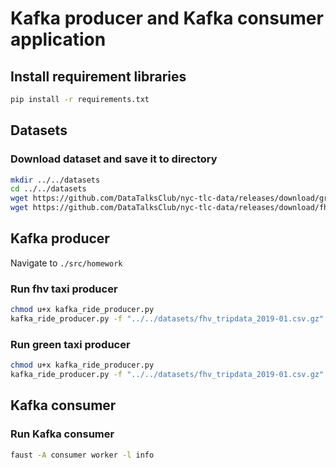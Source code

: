 # Kafka producer and Kafka consumer application

## Install requirement libraries

```zsh
pip install -r requirements.txt
```

## Datasets

### Download dataset and save it to directory

```zsh
mkdir ../../datasets
cd ../../datasets
wget https://github.com/DataTalksClub/nyc-tlc-data/releases/download/green/green_tripdata_2019-01.csv.gz
wget https://github.com/DataTalksClub/nyc-tlc-data/releases/download/fhv/fhv_tripdata_2019-01.csv.gz
```

## Kafka producer

Navigate to `./src/homework`

### Run fhv taxi producer

```zsh
chmod u+x kafka_ride_producer.py
kafka_ride_producer.py -f "../../datasets/fhv_tripdata_2019-01.csv.gz"
```

### Run green taxi producer

```zsh
chmod u+x kafka_ride_producer.py
kafka_ride_producer.py -f "../../datasets/fhv_tripdata_2019-01.csv.gz"
```

## Kafka consumer

### Run Kafka consumer

```zsh
faust -A consumer worker -l info
```
